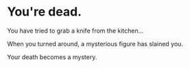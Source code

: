 # You're dead.

You have tried to grab a knife from the kitchen...

When you turned around, a mysterious figure has slained you.

Your death becomes a mystery.